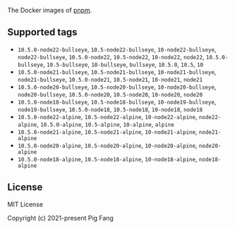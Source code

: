 The Docker images of [pnpm](https://pnpm.io).

## Supported tags

- `10.5.0-node22-bullseye`, `10.5-node22-bullseye`, `10-node22-bullseye`, `node22-bullseye`, `10.5.0-node22`, `10.5-node22`, `10-node22`, `node22`, `10.5.0-bullseye`, `10.5-bullseye`, `10-bullseye`, `bullseye`, `10.5.0`, `10.5`, `10`
- `10.5.0-node21-bullseye`, `10.5-node21-bullseye`, `10-node21-bullseye`, `node21-bullseye`, `10.5.0-node21`, `10.5-node21`, `10-node21`, `node21`
- `10.5.0-node20-bullseye`, `10.5-node20-bullseye`, `10-node20-bullseye`, `node20-bullseye`, `10.5.0-node20`, `10.5-node20`, `10-node20`, `node20`
- `10.5.0-node18-bullseye`, `10.5-node18-bullseye`, `10-node19-bullseye`, `node19-bullseye`, `10.5.0-node18`, `10.5-node18`, `10-node18`, `node18`
- `10.5.0-node22-alpine`, `10.5-node22-alpine`, `10-node22-alpine`, `node22-alpine`, `10.5.0-alpine`, `10.5-alpine`, `10-alpine`, `alpine`
- `10.5.0-node21-alpine`, `10.5-node21-alpine`, `10-node21-alpine`, `node21-alpine`
- `10.5.0-node20-alpine`, `10.5-node20-alpine`, `10-node20-alpine`, `node20-alpine`
- `10.5.0-node18-alpine`, `10.5-node18-alpine`, `10-node18-alpine`, `node18-alpine`

## License

MIT License

Copyright (c) 2021-present Pig Fang
